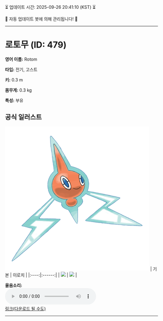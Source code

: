 
⏳ 업데이트 시간: 2025-09-26 20:41:10 (KST) ⏳

🤖 자동 업데이트 봇에 의해 관리됩니다! 🤖

---

# 로토무 (ID: 479)
**영어 이름:** Rotom

**타입:** 전기, 고스트

**키:** 0.3 m

**몸무게:** 0.3 kg

**특성:** 부유

## 공식 일러스트
![](https://raw.githubusercontent.com/PokeAPI/sprites/master/sprites/pokemon/other/official-artwork/479.png)
| 기본 | 이로치 |
|:----:|:------:|
| <img src="http://play.pokemonshowdown.com/sprites/ani/rotom.gif" width="200"> | <img src="http://play.pokemonshowdown.com/sprites/ani-shiny/rotom.gif" width="200"> |

**울음소리:**<br><audio controls src="https://raw.githubusercontent.com/PokeAPI/cries/main/cries/pokemon/latest/479.ogg"></audio><br> [링크(다운로드 될 수도)](https://raw.githubusercontent.com/PokeAPI/cries/main/cries/pokemon/latest/479.ogg)


---

